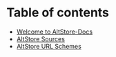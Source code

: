 # Table of contents

* [Welcome to AltStore-Docs](README.md)
* [AltStore Sources](sources.md)
* [AltStore URL Schemes](url-schemes.md)


